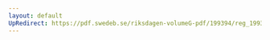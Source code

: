 ```yaml
---
layout: default
UpRedirect: https://pdf.swedeb.se/riksdagen-volumeG-pdf/199394/reg_199394/reg_199394_0519.pdf
---
```

